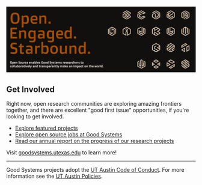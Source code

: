 ![Good Systems](https://github.com/Good-Systems/.github/blob/main/goodsystems.png) 

## Get Involved

Right now, open research communities are exploring amazing frontiers together, and there are excellent "good first issue" opportunities, if you're looking to get involved.

* [Explore featured projects](https://bridgingbarriers.utexas.edu/good-systems#core-research-projects)
* [Explore open source jobs at Good Systems](https://hr.utexas.edu/student/student-academic-employment)
* [Read our annual report on the progress of our research projects](https://bridgingbarriers.utexas.edu/past-annual-reports)

Visit [goodsystems.utexas.edu](https://bridgingbarriers.utexas.edu/good-systems) to learn more!

----

Good Systems projects adopt the [UT Austin Code of Conduct](https://www.utexas.edu/about/mission-and-values). For more information see the [UT Austin Policies](https://www.utexas.edu/site-policies).
